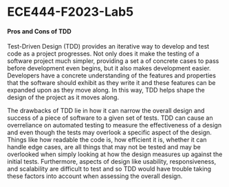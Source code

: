 # ECE444-F2023-Lab5

#### Pros and Cons of TDD

Test-Driven Design (TDD) provides an iterative way to develop and test code as a project progresses. Not only does it make the testing of a software project much simpler, providing a set a of concrete cases to pass before development even begins, but it also makes development easier. Developers have a concrete understanding of the features and properties that the software should exhibit as they write it and these features can be expanded upon as they move along. In this way, TDD helps shape the design of the project as it moves along.

The drawbacks of TDD lie in how it can narrow the overall design and success of a piece of software to a given set of tests. TDD can cause an overreliance on automated testing to measure the effectiveness of a design and even though the tests may overlook a specific aspect of the design. Things like how readable the code is, how efficient it is, whether it can handle edge cases, are all things that may not be tested and may be overlooked when simply looking at how the design measures up against the initial tests. Furthermore, aspects of design like usability, responsiveness, and scalability are difficult to test and so TDD would have trouble taking these factors into account when assessing the overall design.

